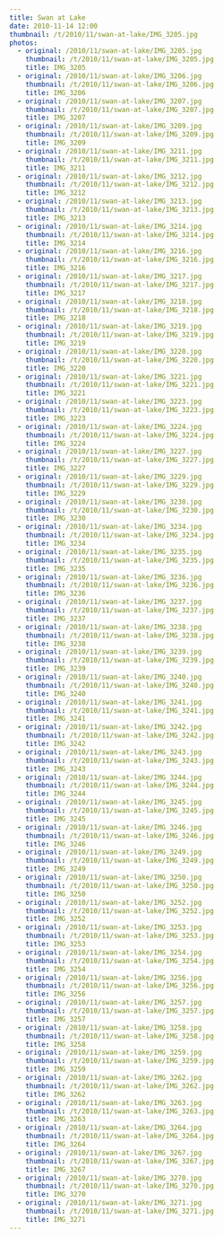 ```yaml
---
title: Swan at Lake
date: 2010-11-14 12:00
thumbnail: /t/2010/11/swan-at-lake/IMG_3205.jpg
photos:
  - original: /2010/11/swan-at-lake/IMG_3205.jpg
    thumbnail: /t/2010/11/swan-at-lake/IMG_3205.jpg
    title: IMG_3205
  - original: /2010/11/swan-at-lake/IMG_3206.jpg
    thumbnail: /t/2010/11/swan-at-lake/IMG_3206.jpg
    title: IMG_3206
  - original: /2010/11/swan-at-lake/IMG_3207.jpg
    thumbnail: /t/2010/11/swan-at-lake/IMG_3207.jpg
    title: IMG_3207
  - original: /2010/11/swan-at-lake/IMG_3209.jpg
    thumbnail: /t/2010/11/swan-at-lake/IMG_3209.jpg
    title: IMG_3209
  - original: /2010/11/swan-at-lake/IMG_3211.jpg
    thumbnail: /t/2010/11/swan-at-lake/IMG_3211.jpg
    title: IMG_3211
  - original: /2010/11/swan-at-lake/IMG_3212.jpg
    thumbnail: /t/2010/11/swan-at-lake/IMG_3212.jpg
    title: IMG_3212
  - original: /2010/11/swan-at-lake/IMG_3213.jpg
    thumbnail: /t/2010/11/swan-at-lake/IMG_3213.jpg
    title: IMG_3213
  - original: /2010/11/swan-at-lake/IMG_3214.jpg
    thumbnail: /t/2010/11/swan-at-lake/IMG_3214.jpg
    title: IMG_3214
  - original: /2010/11/swan-at-lake/IMG_3216.jpg
    thumbnail: /t/2010/11/swan-at-lake/IMG_3216.jpg
    title: IMG_3216
  - original: /2010/11/swan-at-lake/IMG_3217.jpg
    thumbnail: /t/2010/11/swan-at-lake/IMG_3217.jpg
    title: IMG_3217
  - original: /2010/11/swan-at-lake/IMG_3218.jpg
    thumbnail: /t/2010/11/swan-at-lake/IMG_3218.jpg
    title: IMG_3218
  - original: /2010/11/swan-at-lake/IMG_3219.jpg
    thumbnail: /t/2010/11/swan-at-lake/IMG_3219.jpg
    title: IMG_3219
  - original: /2010/11/swan-at-lake/IMG_3220.jpg
    thumbnail: /t/2010/11/swan-at-lake/IMG_3220.jpg
    title: IMG_3220
  - original: /2010/11/swan-at-lake/IMG_3221.jpg
    thumbnail: /t/2010/11/swan-at-lake/IMG_3221.jpg
    title: IMG_3221
  - original: /2010/11/swan-at-lake/IMG_3223.jpg
    thumbnail: /t/2010/11/swan-at-lake/IMG_3223.jpg
    title: IMG_3223
  - original: /2010/11/swan-at-lake/IMG_3224.jpg
    thumbnail: /t/2010/11/swan-at-lake/IMG_3224.jpg
    title: IMG_3224
  - original: /2010/11/swan-at-lake/IMG_3227.jpg
    thumbnail: /t/2010/11/swan-at-lake/IMG_3227.jpg
    title: IMG_3227
  - original: /2010/11/swan-at-lake/IMG_3229.jpg
    thumbnail: /t/2010/11/swan-at-lake/IMG_3229.jpg
    title: IMG_3229
  - original: /2010/11/swan-at-lake/IMG_3230.jpg
    thumbnail: /t/2010/11/swan-at-lake/IMG_3230.jpg
    title: IMG_3230
  - original: /2010/11/swan-at-lake/IMG_3234.jpg
    thumbnail: /t/2010/11/swan-at-lake/IMG_3234.jpg
    title: IMG_3234
  - original: /2010/11/swan-at-lake/IMG_3235.jpg
    thumbnail: /t/2010/11/swan-at-lake/IMG_3235.jpg
    title: IMG_3235
  - original: /2010/11/swan-at-lake/IMG_3236.jpg
    thumbnail: /t/2010/11/swan-at-lake/IMG_3236.jpg
    title: IMG_3236
  - original: /2010/11/swan-at-lake/IMG_3237.jpg
    thumbnail: /t/2010/11/swan-at-lake/IMG_3237.jpg
    title: IMG_3237
  - original: /2010/11/swan-at-lake/IMG_3238.jpg
    thumbnail: /t/2010/11/swan-at-lake/IMG_3238.jpg
    title: IMG_3238
  - original: /2010/11/swan-at-lake/IMG_3239.jpg
    thumbnail: /t/2010/11/swan-at-lake/IMG_3239.jpg
    title: IMG_3239
  - original: /2010/11/swan-at-lake/IMG_3240.jpg
    thumbnail: /t/2010/11/swan-at-lake/IMG_3240.jpg
    title: IMG_3240
  - original: /2010/11/swan-at-lake/IMG_3241.jpg
    thumbnail: /t/2010/11/swan-at-lake/IMG_3241.jpg
    title: IMG_3241
  - original: /2010/11/swan-at-lake/IMG_3242.jpg
    thumbnail: /t/2010/11/swan-at-lake/IMG_3242.jpg
    title: IMG_3242
  - original: /2010/11/swan-at-lake/IMG_3243.jpg
    thumbnail: /t/2010/11/swan-at-lake/IMG_3243.jpg
    title: IMG_3243
  - original: /2010/11/swan-at-lake/IMG_3244.jpg
    thumbnail: /t/2010/11/swan-at-lake/IMG_3244.jpg
    title: IMG_3244
  - original: /2010/11/swan-at-lake/IMG_3245.jpg
    thumbnail: /t/2010/11/swan-at-lake/IMG_3245.jpg
    title: IMG_3245
  - original: /2010/11/swan-at-lake/IMG_3246.jpg
    thumbnail: /t/2010/11/swan-at-lake/IMG_3246.jpg
    title: IMG_3246
  - original: /2010/11/swan-at-lake/IMG_3249.jpg
    thumbnail: /t/2010/11/swan-at-lake/IMG_3249.jpg
    title: IMG_3249
  - original: /2010/11/swan-at-lake/IMG_3250.jpg
    thumbnail: /t/2010/11/swan-at-lake/IMG_3250.jpg
    title: IMG_3250
  - original: /2010/11/swan-at-lake/IMG_3252.jpg
    thumbnail: /t/2010/11/swan-at-lake/IMG_3252.jpg
    title: IMG_3252
  - original: /2010/11/swan-at-lake/IMG_3253.jpg
    thumbnail: /t/2010/11/swan-at-lake/IMG_3253.jpg
    title: IMG_3253
  - original: /2010/11/swan-at-lake/IMG_3254.jpg
    thumbnail: /t/2010/11/swan-at-lake/IMG_3254.jpg
    title: IMG_3254
  - original: /2010/11/swan-at-lake/IMG_3256.jpg
    thumbnail: /t/2010/11/swan-at-lake/IMG_3256.jpg
    title: IMG_3256
  - original: /2010/11/swan-at-lake/IMG_3257.jpg
    thumbnail: /t/2010/11/swan-at-lake/IMG_3257.jpg
    title: IMG_3257
  - original: /2010/11/swan-at-lake/IMG_3258.jpg
    thumbnail: /t/2010/11/swan-at-lake/IMG_3258.jpg
    title: IMG_3258
  - original: /2010/11/swan-at-lake/IMG_3259.jpg
    thumbnail: /t/2010/11/swan-at-lake/IMG_3259.jpg
    title: IMG_3259
  - original: /2010/11/swan-at-lake/IMG_3262.jpg
    thumbnail: /t/2010/11/swan-at-lake/IMG_3262.jpg
    title: IMG_3262
  - original: /2010/11/swan-at-lake/IMG_3263.jpg
    thumbnail: /t/2010/11/swan-at-lake/IMG_3263.jpg
    title: IMG_3263
  - original: /2010/11/swan-at-lake/IMG_3264.jpg
    thumbnail: /t/2010/11/swan-at-lake/IMG_3264.jpg
    title: IMG_3264
  - original: /2010/11/swan-at-lake/IMG_3267.jpg
    thumbnail: /t/2010/11/swan-at-lake/IMG_3267.jpg
    title: IMG_3267
  - original: /2010/11/swan-at-lake/IMG_3270.jpg
    thumbnail: /t/2010/11/swan-at-lake/IMG_3270.jpg
    title: IMG_3270
  - original: /2010/11/swan-at-lake/IMG_3271.jpg
    thumbnail: /t/2010/11/swan-at-lake/IMG_3271.jpg
    title: IMG_3271
---
```

